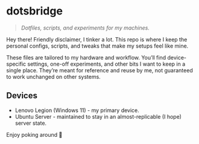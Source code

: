 # dotsbridge

> *Dotfiles, scripts, and experiments for my machines.*

Hey there! Friendly disclaimer, I tinker a lot. This repo is where I keep the personal configs, scripts, and tweaks that make my setups feel like mine.

These files are tailored to my hardware and workflow. You’ll find device-specific settings, one-off experiments, and other bits I want to keep in a single place. They’re meant for reference and reuse by me, not guaranteed to work unchanged on other systems.

## Devices
- Lenovo Legion (Windows 11) - my primary device.
- Ubuntu Server - maintained to stay in an almost-replicable (I hope) server state.

Enjoy poking around 🩵
